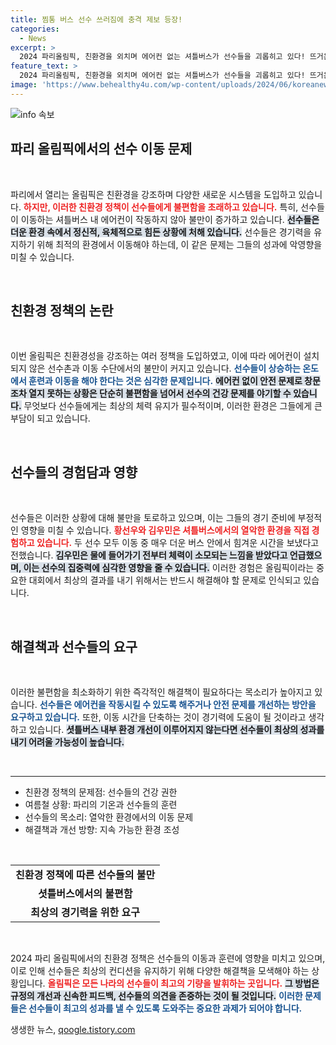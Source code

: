 ```yaml
---
title: 찜통 버스 선수 쓰러짐에 충격 제보 등장!
categories:
  - News
excerpt: >
  2024 파리올림픽, 친환경을 외치며 에어컨 없는 셔틀버스가 선수들을 괴롭히고 있다! 뜨거운 열기 속에서 버스 내 땀방울과 불만이 폭주 중. 선수들은 최상의 컨디션을 유지할 수 있을까?
feature_text: >
  2024 파리올림픽, 친환경을 외치며 에어컨 없는 셔틀버스가 선수들을 괴롭히고 있다! 뜨거운 열기 속에서 버스 내 땀방울과 불만이 폭주 중. 선수들은 최상의 컨디션을 유지할 수 있을까?
image: 'https://www.behealthy4u.com/wp-content/uploads/2024/06/koreanews.jpg'
---
```


<p><img src="https://www.behealthy4u.com/wp-content/uploads/2024/06/koreanews.jpg" alt="info 속보" /></p>

<h2 data-ke-size="size26">파리 올림픽에서의 선수 이동 문제</h2>

<p data-ke-size="size16">&nbsp;</p>

<p>파리에서 열리는 올림픽은 친환경을 강조하며 다양한 새로운 시스템을 도입하고 있습니다. <b><span style="color: #ee2323;">하지만, 이러한 친환경 정책이 선수들에게 불편함을 초래하고 있습니다.</span></b> 특히, 선수들이 이동하는 셔틀버스 내 에어컨이 작동하지 않아 불만이 증가하고 있습니다. <b><span style="background-color: #21538527;">선수들은 더운 환경 속에서 정신적, 육체적으로 힘든 상황에 처해 있습니다.</span></b> 선수들은 경기력을 유지하기 위해 최적의 환경에서 이동해야 하는데, 이 같은 문제는 그들의 성과에 악영향을 미칠 수 있습니다.</p>

<p data-ke-size="size16">&nbsp;</p>

<h2 data-ke-size="size26">친환경 정책의 논란</h2>

<p data-ke-size="size16">&nbsp;</p>

<p>이번 올림픽은 친환경성을 강조하는 여러 정책을 도입하였고, 이에 따라 에어컨이 설치되지 않은 선수촌과 이동 수단에서의 불만이 커지고 있습니다. <b><span style="color: #1a5490;">선수들이 상승하는 온도에서 훈련과 이동을 해야 한다는 것은 심각한 문제입니다.</span></b> <b><span style="background-color: #21538527;">에어컨 없이 안전 문제로 창문조차 열지 못하는 상황은 단순히 불편함을 넘어서 선수의 건강 문제를 야기할 수 있습니다.</span></b> 무엇보다 선수들에게는 최상의 체력 유지가 필수적이며, 이러한 환경은 그들에게 큰 부담이 되고 있습니다.</p>

<p data-ke-size="size16">&nbsp;</p>

<h2 data-ke-size="size26">선수들의 경험담과 영향</h2>

<p data-ke-size="size16">&nbsp;</p>

<p>선수들은 이러한 상황에 대해 불만을 토로하고 있으며, 이는 그들의 경기 준비에 부정적인 영향을 미칠 수 있습니다. <b><span style="color: #ee2323;">황선우와 김우민은 셔틀버스에서의 열악한 환경을 직접 경험하고 있습니다.</span></b> 두 선수 모두 이동 중 매우 더운 버스 안에서 힘겨운 시간을 보냈다고 전했습니다. <b><span style="background-color: #21538527;">김우민은 물에 들어가기 전부터 체력이 소모되는 느낌을 받았다고 언급했으며, 이는 선수의 집중력에 심각한 영향을 줄 수 있습니다.</span></b> 이러한 경험은 올림픽이라는 중요한 대회에서 최상의 결과를 내기 위해서는 반드시 해결해야 할 문제로 인식되고 있습니다.</p>

<p data-ke-size="size16">&nbsp;</p>

<h2 data-ke-size="size26">해결책과 선수들의 요구</h2>

<p data-ke-size="size16">&nbsp;</p>

<p>이러한 불편함을 최소화하기 위한 즉각적인 해결책이 필요하다는 목소리가 높아지고 있습니다. <b><span style="color: #1a5490;">선수들은 에어컨을 작동시킬 수 있도록 해주거나 안전 문제를 개선하는 방안을 요구하고 있습니다.</span></b> 또한, 이동 시간을 단축하는 것이 경기력에 도움이 될 것이라고 생각하고 있습니다. <b><span style="background-color: #21538527;">셧틀버스 내부 환경 개선이 이루어지지 않는다면 선수들이 최상의 성과를 내기 어려울 가능성이 높습니다.</span></b></p>

<p data-ke-size="size16">&nbsp;</p>

<hr />

<ul>
  <li>친환경 정책의 문제점: 선수들의 건강 권한</li>
  <li>여름철 상황: 파리의 기온과 선수들의 훈련</li>
  <li>선수들의 목소리: 열악한 환경에서의 이동 문제</li>
  <li>해결책과 개선 방향: 지속 가능한 환경 조성</li>
</ul>

<p data-ke-size="size16">&nbsp;</p>

<table>
  <tr>
    <td style="text-align: center; height: 17px;"><b>친환경 정책에 따른 선수들의 불만</b></td>
  </tr>
  <tr>
    <td style="text-align: center; height: 17px;"><b>셧틀버스에서의 불편함</b></td>
  </tr>
  <tr>
    <td style="text-align: center; height: 17px;"><b>최상의 경기력을 위한 요구</b></td>
  </tr>
</table>

<p data-ke-size="size16">&nbsp;</p>

<p>2024 파리 올림픽에서의 친환경 정책은 선수들의 이동과 훈련에 영향을 미치고 있으며, 이로 인해 선수들은 최상의 컨디션을 유지하기 위해 다양한 해결책을 모색해야 하는 상황입니다. <b><span style="color: #ee2323;">올림픽은 모든 나라의 선수들이 최고의 기량을 발휘하는 곳입니다.</span></b> <b><span style="background-color: #21538527;">그 방법은 규정의 개선과 신속한 피드백, 선수들의 의견을 존중하는 것이 될 것입니다.</span></b> <b><span style="color: #1a5490;">이러한 문제들은 선수들이 최고의 성과를 낼 수 있도록 도와주는 중요한 과제가 되어야 합니다.</span></b></p>
생생한 뉴스, <a href="https://qoogle.tistory.com" rel="dofollow">qoogle.tistory.com</a>


